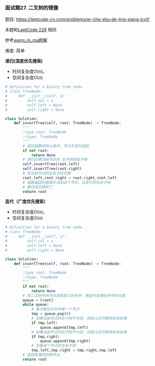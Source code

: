 ### 面试题27. 二叉树的镜像

题目:
<https://leetcode-cn.com/problems/er-cha-shu-de-jing-xiang-lcof/>


本题和[LeetCode 226](https://leetcode.com/problems/invert-binary-tree/) 相同

参考[wang_ni_ma题解](https://leetcode-cn.com/problems/invert-binary-tree/solution/dong-hua-yan-shi-liang-chong-shi-xian-226-fan-zhua/)

难度:   简单


**递归(深度优先搜索)**

- 时间复杂度$O(n)$。
- 空间复杂度$O(n)$

```python
# Definition for a binary tree node.
# class TreeNode:
#     def __init__(self, x):
#         self.val = x
#         self.left = None
#         self.right = None

class Solution:
    def invertTree(self, root: TreeNode) -> TreeNode:
        """
		:type root: TreeNode
		:rtype: TreeNode
		"""
		# 递归函数的终止条件，节点为空时返回
        if not root:
            return None
        # 递归交换当前节点的 左子树和右子树
        self.invertTree(root.left)
        self.invertTree(root.right)
        # 将当前节点的左右子树交换
        root.left,root.right = root.right,root.left
        # 函数返回时就表示当前这个节点，以及它的左右子树
        # 都已经交换完了		
        return root
```

**迭代（广度优先搜索）**

- 时间复杂度$O(n)$。
- 空间复杂度$O(n)$

```python
# Definition for a binary tree node.
# class TreeNode:
#     def __init__(self, x):
#         self.val = x
#         self.left = None
#         self.right = None

class Solution:
    def invertTree(self, root: TreeNode) -> TreeNode:
        """
		:type root: TreeNode
		:rtype: TreeNode
		"""
        if not root:
            return None
        # 将二叉树中的节点逐层放入队列中，再迭代处理队列中的元素
        queue = [root]
        while queue:
            # 每次都从队列中拿一个节点
            tmp = queue.pop(0)
            # 如果当前节点的左子树不为空，则放入队列等待后续处理
            if tmp.left:
                queue.append(tmp.left)
            # 如果当前节点的右子树不为空，则放入队列等待后续处理	
            if tmp.right:
                queue.append(tmp.right)
            # 交换这个节点的左右子树
            tmp.left,tmp.right = tmp.right,tmp.left
        # 返回处理完的根节点
        return root
```